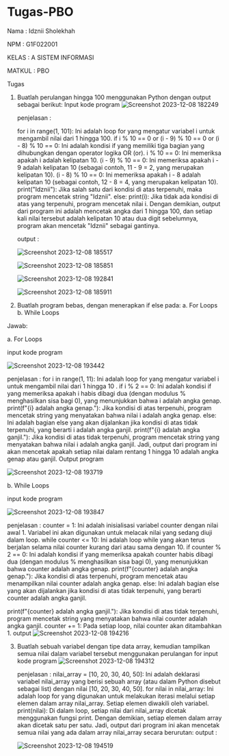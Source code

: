 # Tugas-PBO
Nama : Idznii Sholekhah
        
NPM  : G1F022001

KELAS : A SISTEM INFORMASI
   
   MATKUL : PBO

Tugas 
1. Buatlah perulangan hingga 100 menggunakan Python dengan output sebagai berikut:
   Input kode program 
   ![Screenshot 2023-12-08 182249](https://github.com/Idznii/Tugas-PBO/assets/150024894/783dba35-83d3-4519-b2e5-f70c28101eeb)

   penjelasan :

    for i in range(1, 101):
   Ini adalah loop for yang mengatur variabel i untuk mengambil nilai dari 1 hingga 100.
   if i % 10 == 0 or (i - 9) % 10 == 0 or (i - 8) % 10 == 0:
   Ini adalah kondisi if yang memiliki tiga bagian yang dihubungkan dengan operator logika OR (or).
   i % 10 == 0:
   Ini memeriksa apakah i adalah kelipatan 10.
   (i - 9) % 10 == 0:
   Ini memeriksa apakah i - 9 adalah kelipatan 10 (sebagai contoh, 11 - 9 = 2, yang merupakan kelipatan 10).
   (i - 8) % 10 == 0:
   Ini memeriksa apakah i - 8 adalah kelipatan 10 (sebagai contoh, 12 - 8 = 4, yang merupakan kelipatan 10).
   print("Idznii"):
   Jika salah satu dari kondisi di atas terpenuhi, maka program mencetak string "Idznii".
   else: print(i):
   Jika tidak ada kondisi di atas yang terpenuhi, program mencetak nilai i.
Dengan demikian, output dari program ini adalah mencetak angka dari 1 hingga 100, dan setiap kali nilai tersebut adalah kelipatan 10 atau dua digit sebelumnya, program akan mencetak "Idznii" sebagai gantinya.

    output :

    ![Screenshot 2023-12-08 185517](https://github.com/Idznii/Tugas-PBO/assets/150024894/606628f4-1357-473c-a568-461123972e45)
   
    ![Screenshot 2023-12-08 185851](https://github.com/Idznii/Tugas-PBO/assets/150024894/473d8b34-c67d-4477-8e05-2006a190982c)

    ![Screenshot 2023-12-08 192841](https://github.com/Idznii/Tugas-PBO/assets/150024894/26237b6a-3fc2-42bb-a04f-a49d7e9b5b1e)

    ![Screenshot 2023-12-08 185911](https://github.com/Idznii/Tugas-PBO/assets/150024894/3c32d1f8-8508-4f33-8dac-91d51ae63b37)
   
2. Buatlah program bebas, dengan menerapkan if else pada:
  a. For Loops
  b. While Loops

  Jawab:

  a. For Loops

  input kode program 
     
   ![Screenshot 2023-12-08 193442](https://github.com/Idznii/Tugas-PBO/assets/150024894/55191872-29a2-45b7-8f3e-6495ec4a2376)

   penjelasan :
    for i in range(1, 11):
    Ini adalah loop for yang mengatur variabel i untuk mengambil nilai dari 1 hingga 10 .
    if i % 2 == 0:
    Ini adalah kondisi if yang memeriksa apakah i habis dibagi dua (dengan modulus % menghasilkan sisa bagi 0), yang menunjukkan bahwa i adalah angka genap.
    print(f"{i} adalah angka genap."): 
    Jika kondisi di atas terpenuhi, program mencetak string yang menyatakan bahwa nilai i adalah angka genap.
    else:
    Ini adalah bagian else yang akan dijalankan jika kondisi di atas tidak terpenuhi, yang berarti i adalah angka ganjil.
print(f"{i} adalah angka ganjil."): Jika kondisi di atas tidak terpenuhi, program mencetak string yang menyatakan bahwa nilai i adalah angka ganjil.
Jadi, output dari program ini akan mencetak apakah setiap nilai dalam rentang 1 hingga 10 adalah angka genap atau ganjil.
    Output program 
    
   ![Screenshot 2023-12-08 193719](https://github.com/Idznii/Tugas-PBO/assets/150024894/bab19f09-db35-417c-9f25-583b9fc899d2)

 b. While Loops 

 input kode program 
 
   ![Screenshot 2023-12-08 193847](https://github.com/Idznii/Tugas-PBO/assets/150024894/5cdd7521-6760-4323-a97b-fd944446e057)
  
  penjelasan :
counter = 1:
Ini adalah inisialisasi variabel counter dengan nilai awal 1. Variabel ini akan digunakan untuk melacak nilai yang sedang diuji dalam loop.
while counter <= 10:
Ini adalah loop while yang akan terus berjalan selama nilai counter kurang dari atau sama dengan 10.
if counter % 2 == 0: 
Ini adalah kondisi if yang memeriksa apakah counter habis dibagi dua (dengan modulus % menghasilkan sisa bagi 0), yang menunjukkan bahwa counter adalah angka genap.
print(f"{counter} adalah angka genap."):
Jika kondisi di atas terpenuhi, program mencetak atau menampilkan nilai counter adalah angka genap.
else:
Ini adalah bagian else yang akan dijalankan jika kondisi di atas tidak terpenuhi, yang berarti counter adalah angka ganjil.

print(f"{counter} adalah angka ganjil."): Jika kondisi di atas tidak terpenuhi, program mencetak string yang menyatakan bahwa nilai counter adalah angka ganjil.
counter += 1: Pada setiap  loop, nilai counter akan ditambahkan 1. 
output 
![Screenshot 2023-12-08 194216](https://github.com/Idznii/Tugas-PBO/assets/150024894/60da7992-a1e2-40e8-abf8-edd8a4f9f9aa)

3.  Buatlah sebuah variabel dengan tipe data array, kemudian tampilkan semua nilai dalam variabel tersebut menggunakan perulangan for
     input kode program
    ![Screenshot 2023-12-08 194312](https://github.com/Idznii/Tugas-PBO/assets/150024894/e9a510bf-5bdb-4f73-8327-dff6f7046e9b)

    penjelasan :
    nilai_array = [10, 20, 30, 40, 50]:
    Ini adalah deklarasi variabel nilai_array yang berisi sebuah array (atau dalam Python disebut sebagai list) dengan nilai [10, 20, 30, 40, 50].
    for nilai in nilai_array:
    Ini adalah loop for yang digunakan untuk melakukan iterasi melalui setiap elemen dalam array nilai_array. Setiap elemen diwakili oleh variabel.
    print(nilai):
    Di dalam loop, setiap nilai dari nilai_array dicetak menggunakan fungsi print. Dengan demikian, setiap elemen dalam array akan dicetak satu per satu.
    Jadi, output dari program ini akan mencetak semua nilai yang ada dalam array nilai_array secara berurutan:
    output :
    
    ![Screenshot 2023-12-08 194519](https://github.com/Idznii/Tugas-PBO/assets/150024894/1afa31f7-b013-4bb8-8ef3-ec4f0fd4327d)

































































































